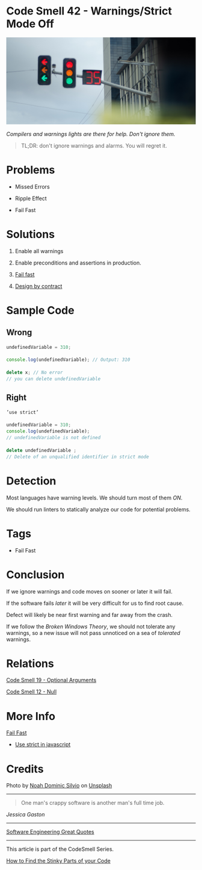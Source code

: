 # Code Smell 42 - Warnings/Strict Mode Off

![Code Smell 42 - Warnings/Strict Mode Off](Code%20Smell%2042%20-%20Warnings%20Strict%20Mode%20Off.jpg)

*Compilers and warnings lights are there for help. Don't ignore them.*

> TL;DR: don't ignore warnings and alarms. You will regret it.

# Problems

- Missed Errors

- Ripple Effect

- Fail Fast

# Solutions

1. Enable all warnings

2. Enable preconditions and assertions in production.

3. [Fail fast](https://github.com/mcsee/Software-Design-Articles/tree/main/Articles/Theory/Fail%20Fast/readme.md)

4. [Design by contract](https://en.wikipedia.org/wiki/Design_by_contract)

# Sample Code

## Wrong

[Gist Url]: # (https://gist.github.com/mcsee/d4f19089543214fbc677a846967cb501)

```javascript
undefinedVariable = 310;

console.log(undefinedVariable); // Output: 310

delete x; // No error
// you can delete undefinedVariable
``` 

## Right

[Gist Url]: # (https://gist.github.com/mcsee/4523879f8fd11134654d4683b5c68ceb)

```javascript
’use strict’

undefinedVariable = 310;
console.log(undefinedVariable); 
// undefinedVariable is not defined

delete undefinedVariable ; 
// Delete of an unqualified identifier in strict mode
``` 

# Detection

Most languages have warning levels. We should turn most of them *ON*.

We should run linters to statically analyze our code for potential problems.

 # Tags

- Fail Fast

# Conclusion

If we ignore warnings and code moves on sooner or later it will fail.

If the software fails *later* it will be very difficult for us to find root cause. 

Defect will likely be near first warning and far away from the crash.

If we follow the *Broken Windows Theory*, we should not tolerate any warnings, so a new issue will not pass unnoticed on a sea of *tolerated* warnings.

# Relations

[Code Smell 19 - Optional Arguments](https://github.com/mcsee/Software-Design-Articles/tree/main/Articles/Code%20Smells/Code%20Smell%2019%20-%20Optional%20Arguments/readme.md)

[Code Smell 12 - Null](https://github.com/mcsee/Software-Design-Articles/tree/main/Articles/Code%20Smells/Code%20Smell%2012%20-%20Null/readme.md) 

# More Info

[Fail Fast](https://github.com/mcsee/Software-Design-Articles/tree/main/Articles/Theory/Fail%20Fast/readme.md) 

- [Use strict in javascript](https://blog.rahulism.co/use-strict-in-javascript)

# Credits

Photo by [Noah Dominic Silvio](https://unsplash.com/@electronicsocks) on [Unsplash](https://unsplash.com/s/photos/traffic-light)

* * *

> One man's crappy software is another man's full time job.     

_Jessica Gaston_
 
* * *
 
[Software Engineering Great Quotes](https://github.com/mcsee/Software-Design-Articles/tree/main/Articles/Quotes/Software%20Engineering%20Great%20Quotes/readme.md)

* * *

This article is part of the CodeSmell Series.

[How to Find the Stinky Parts of your Code](https://github.com/mcsee/Software-Design-Articles/tree/main/Articles/Code%20Smells/How%20to%20Find%20the%20Stinky%20parts%20of%20your%20Code/readme.md)